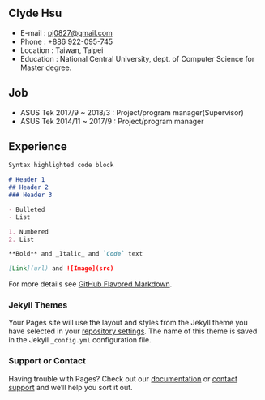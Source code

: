 ## Clyde Hsu

- E-mail : pj0827@gmail.com
- Phone : +886 922-095-745
- Location : Taiwan, Taipei
- Education : National Central University, dept. of Computer Science for Master degree.

## Job

- ASUS Tek 2017/9 ~ 2018/3 : Project/program manager(Supervisor)
- ASUS Tek 2014/11 ~ 2017/9 : Project/program manager

## Experience

```markdown
Syntax highlighted code block

# Header 1
## Header 2
### Header 3

- Bulleted
- List

1. Numbered
2. List

**Bold** and _Italic_ and `Code` text

[Link](url) and ![Image](src)
```

For more details see [GitHub Flavored Markdown](https://guides.github.com/features/mastering-markdown/).

### Jekyll Themes

Your Pages site will use the layout and styles from the Jekyll theme you have selected in your [repository settings](https://github.com/ClydeHsu/ClydeHsu.github.io/settings). The name of this theme is saved in the Jekyll `_config.yml` configuration file.

### Support or Contact

Having trouble with Pages? Check out our [documentation](https://help.github.com/categories/github-pages-basics/) or [contact support](https://github.com/contact) and we’ll help you sort it out.
